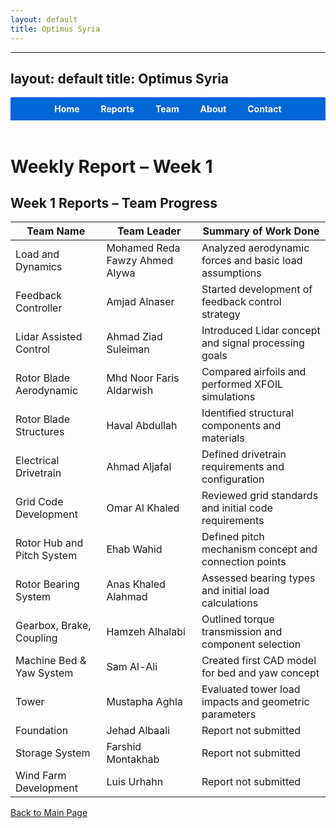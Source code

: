 ```yaml
---
layout: default
title: Optimus Syria
---
```

---
layout: default
title: Optimus Syria
---

<!-- Top Navigation -->
<div style="text-align:center; background:#0366d6; padding:10px;">
  <a href="index.html" style="color:white; margin:0 15px; font-weight:bold; text-decoration:none;">Home</a>
  <a href="week1.html" style="color:white; margin:0 15px; font-weight:bold; text-decoration:none;">Reports</a>
  <a href="team.html" style="color:white; margin:0 15px; font-weight:bold; text-decoration:none;">Team</a>
  <a href="about.html" style="color:white; margin:0 15px; font-weight:bold; text-decoration:none;">About</a>
  <a href="contact.html" style="color:white; margin:0 15px; font-weight:bold; text-decoration:none;">Contact</a>
</div>

<br>

<link rel="stylesheet" href="assets/style.css">

# Weekly Report – Week 1

## Week 1 Reports – Team Progress

| Team Name                    | Team Leader                        | Summary of Work Done |
|-----------------------------|-------------------------------------|------------------------|
| Load and Dynamics           | Mohamed Reda Fawzy Ahmed Alywa     | Analyzed aerodynamic forces and basic load assumptions |
| Feedback Controller         | Amjad Alnaser                      | Started development of feedback control strategy |
| Lidar Assisted Control      | Ahmad Ziad Suleiman                | Introduced Lidar concept and signal processing goals |
| Rotor Blade Aerodynamic     | Mhd Noor Faris Aldarwish           | Compared airfoils and performed XFOIL simulations |
| Rotor Blade Structures      | Haval Abdullah                     | Identified structural components and materials |
| Electrical Drivetrain       | Ahmad Aljafal                      | Defined drivetrain requirements and configuration |
| Grid Code Development       | Omar Al Khaled                     | Reviewed grid standards and initial code requirements |
| Rotor Hub and Pitch System  | Ehab Wahid                         | Defined pitch mechanism concept and connection points |
| Rotor Bearing System        | Anas Khaled Alahmad                | Assessed bearing types and initial load calculations |
| Gearbox, Brake, Coupling    | Hamzeh Alhalabi                    | Outlined torque transmission and component selection |
| Machine Bed & Yaw System    | Sam Al-Ali                         | Created first CAD model for bed and yaw concept |
| Tower                       | Mustapha Aghla                     | Evaluated tower load impacts and geometric parameters |
| Foundation                  | Jehad Albaali                      | Report not submitted |
| Storage System              | Farshid Montakhab                  | Report not submitted |
| Wind Farm Development       | Luis Urhahn                        | Report not submitted |


[Back to Main Page](index.md)
